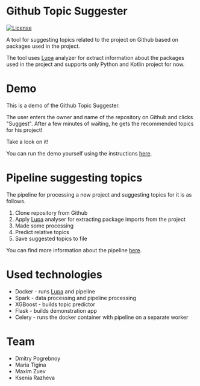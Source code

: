 # Github Topic Suggester
[![License](https://img.shields.io/badge/License-MIT%202.0-blue.svg)](https://github.com/zuevmaxim/itmo-ibd/blob/master/LICENSE)

A tool for suggesting topics related to the project on Github based on packages used in the project.

The tool uses [Lupa](https://github.com/JetBrains-Research/Lupa) analyzer for extract information about the packages used in the project and 
supports only Python and Kotlin project for now.

# Demo
This is a demo of the Github Topic Suggester.

The user enters the owner and name of the repository on Github and clicks "Suggest". 
After a few minutes of waiting, he gets the recommended topics for his project!

Take a look on it!

[//]: # (Insert demo video)

You can run the demo yourself using the instructions [here](https://github.com/zuevmaxim/itmo-ibd/tree/master/app).

# Pipeline suggesting topics
The pipeline for processing a new project and suggesting topics for it is as follows.
 1. Clone repository from Github
 2. Apply [Lupa](https://github.com/JetBrains-Research/Lupa) analyser
for extracting package imports from the project
 3. Made some processing
 4. Predict relative topics
 5. Save suggested topics to file

You can find more information about the pipeline [here](https://github.com/zuevmaxim/itmo-ibd/tree/master/pipeline).

# Used technologies
 * Docker - runs [Lupa](https://github.com/JetBrains-Research/Lupa) and pipeline
 * Spark - data processing and pipeline processing
 * XGBoost - builds topic predictor
 * Flask - builds demonstration app 
 * Celery - runs the docker container with pipeline on a separate worker

# Team
 * Dmitry Pogrebnoy
 * Maria Tigina
 * Maxim Zuev
 * Ksenia Razheva
